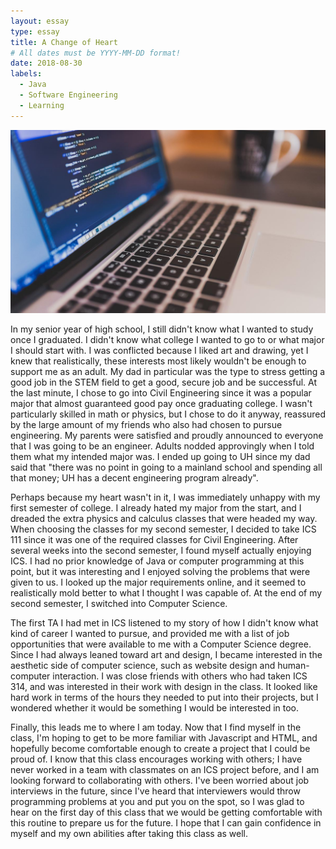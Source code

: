 ```yaml
---
layout: essay
type: essay
title: A Change of Heart
# All dates must be YYYY-MM-DD format!
date: 2018-08-30
labels:
  - Java
  - Software Engineering
  - Learning
---
```


<img class="ui medium rounded image" src="../images/programming.jpg">

In my senior year of high school, I still didn't know what I wanted to study once I graduated. I didn't know what college I wanted to go to or what major I should start with. I was conflicted because I liked art and drawing, yet I knew that realistically, these interests most likely wouldn't be enough to support me as an adult. My dad in particular was the type to stress getting a good job in the STEM field to get a good, secure job and be successful.  At the last minute, I chose to go into Civil Engineering since it was a popular major that almost guaranteed good pay once graduating college. I wasn't particularly skilled in math or physics, but I chose to do it anyway, reassured by the large amount of my friends who also had chosen to pursue engineering. My parents were satisfied and proudly announced to everyone that I was going to be an engineer. Adults nodded approvingly when I told them what my intended major was. I ended up going to UH since my dad said that "there was no point in going to a mainland school and spending all that money; UH has a decent engineering program already". 

Perhaps because my heart wasn't in it, I was immediately unhappy with my first semester of college. I already hated my major from the start, and I dreaded the extra physics and calculus classes that were headed my way. When choosing the classes for my second semester, I decided to take ICS 111 since it was one of the required classes for Civil Engineering. After several weeks into the second semester, I found myself actually enjoying ICS. I had no prior knowledge of Java or computer programming at this point, but it was interesting and I enjoyed solving the problems that were given to us. I looked up the major requirements online, and it seemed to realistically mold better to what I thought I was capable of. At the end of my second semester, I switched into Computer Science.

The first TA I had met in ICS listened to my story of how I didn't know what kind of career I wanted to pursue, and provided me with a list of job opportunities that were available to me with a Computer Science degree. Since I had always leaned toward art and design, I became interested in the aesthetic side of computer science, such as website design and human-computer interaction. I was close friends with others who had taken ICS 314, and was interested in their work with design in the class. It looked like hard work in terms of the hours they needed to put into their projects, but I wondered whether it would be something I would be interested in too.

Finally, this leads me to where I am today. Now that I find myself in the class, I'm hoping to get to be more familiar with Javascript and HTML, and hopefully become comfortable enough to create a project that I could be proud of. I know that this class encourages working with others; I have never worked in a team with classmates on an ICS project before, and I am looking forward to collaborating with others. I've been worried about job interviews in the future, since I've heard that interviewers would throw programming problems at you and put you on the spot, so I was glad to hear on the first day of this class that we would be getting comfortable with this routine to prepare us for the future. I hope that I can gain confidence in myself and my own abilities after taking this class as well.
